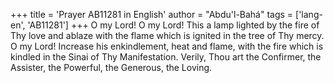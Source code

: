 +++
title = 'Prayer AB11281 in English'
author = "Abdu'l-Bahá"
tags = ['lang-en', 'AB11281']
+++
O my Lord! O my Lord! This a lamp lighted by the fire of Thy love and ablaze with the flame which is ignited in the tree of Thy mercy. O my Lord! Increase his enkindlement, heat and flame, with the fire which is kindled in the Sinai of Thy Manifestation. Verily, Thou art the Confirmer, the Assister, the Powerful, the Generous, the Loving.
